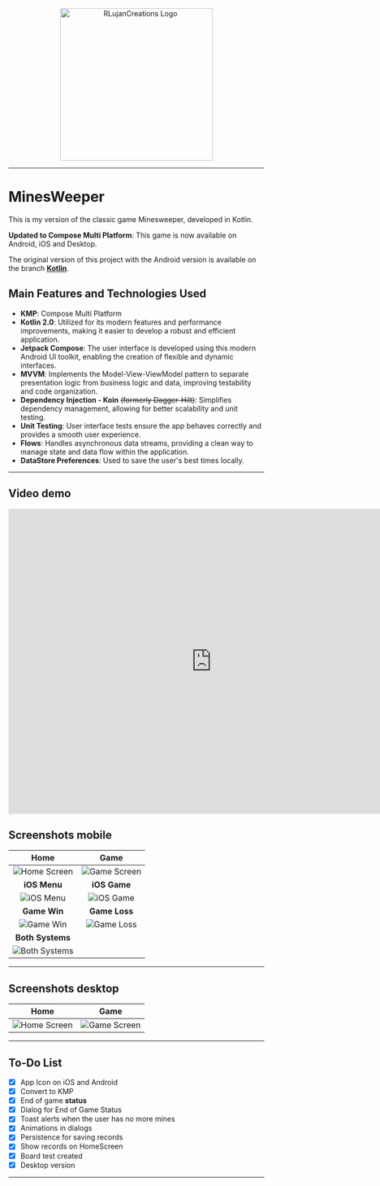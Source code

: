 <p align="center">
  <a href="https://rlujancreations.es/" target="blank"><img src="./githubimages/logo.png" width="300px" alt="RLujanCreations Logo" /></a>
</p>

---

# MinesWeeper

This is my version of the classic game Minesweeper, developed in Kotlin.

**Updated to Compose Multi Platform**: This game is now available on Android, iOS and Desktop.

The original version of this project with the Android version is available on the branch [**Kotlin**](https://github.com/kmorfo/MinesWeeper/tree/Kotlin).

## Main Features and Technologies Used

- **KMP**: Compose Multi Platform
- **Kotlin 2.0**: Utilized for its modern features and performance improvements, making it easier to develop a robust and efficient application.
- **Jetpack Compose**: The user interface is developed using this modern Android UI toolkit, enabling the creation of flexible and dynamic interfaces.
- **MVVM**: Implements the Model-View-ViewModel pattern to separate presentation logic from business logic and data, improving testability and code organization.
- **Dependency Injection - Koin** ~~(formerly Dagger-Hilt)~~: Simplifies dependency management, allowing for better scalability and unit testing.
- **Unit Testing**: User interface tests ensure the app behaves correctly and provides a smooth user experience.
- **Flows**: Handles asynchronous data streams, providing a clean way to manage state and data flow within the application.
- **DataStore Preferences**: Used to save the user's best times locally.

---
## Video demo
<iframe width="800" height="600" src="https://www.youtube.com/embed/gymK4fz0XTI" title="Classic MinesWeeper" frameborder="0" allow="accelerometer; autoplay; clipboard-write; encrypted-media; gyroscope; picture-in-picture; web-share" referrerpolicy="strict-origin-when-cross-origin" allowfullscreen></iframe>

## Screenshots mobile

|                    **Home**                     |                 **Game**                  |
| :---------------------------------------------: | :---------------------------------------: |
|     ![Home Screen](./githubimages/home.png)     |  ![Game Screen](./githubimages/game.png)  |
|                  **iOS Menu**                   |               **iOS Game**                |
|     ![iOS Menu](./githubimages/iosmenu.png)     |  ![iOS Game](./githubimages/iosgame.png)  |
|                  **Game Win**                   |               **Game Loss**               |
|     ![Game Win](./githubimages/wingame.png)     | ![Game Loss](./githubimages/losegame.png) |
|                **Both Systems**                 |                                           |
| ![Both Systems](./githubimages/bothsystems.png) |                                           |

---
## Screenshots desktop
|                    **Home**                     |                 **Game**                  |
| :---------------------------------------------: | :---------------------------------------: |
|     ![Home Screen](./githubimages/desktop_menu.png)     |  ![Game Screen](./githubimages/desktop_game.png)  |
---

## To-Do List

- [x] App Icon on iOS and Android
- [x] Convert to KMP
- [x] End of game **status**
- [x] Dialog for End of Game Status
- [x] Toast alerts when the user has no more mines
- [x] Animations in dialogs
- [x] Persistence for saving records
- [x] Show records on HomeScreen
- [x] Board test created
- [x] Desktop version

---
